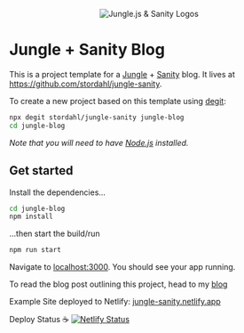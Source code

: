 <p align="center">
  <img src="https://i.ibb.co/7bJzX7r/jungle-sanity.png" alt="Jungle.js & Sanity Logos"/>
</p>

# Jungle + Sanity Blog

This is a project template for a [Jungle](https://junglejs.org) + [Sanity](https://sanity.io) blog. It lives at https://github.com/stordahl/jungle-sanity.

To create a new project based on this template using [degit](https://github.com/Rich-Harris/degit):

```bash
npx degit stordahl/jungle-sanity jungle-blog
cd jungle-blog
```

*Note that you will need to have [Node.js](https://nodejs.org) installed.*


## Get started

Install the dependencies...

```bash
cd jungle-blog
npm install
```

...then start the build/run

```bash
npm run start
```

Navigate to [localhost:3000](http://localhost:3000). You should see your app running.

To read the blog post outlining this project, head to my [blog](https://stordahl.dev/blog/jungle-sanity)

Example Site deployed to Netlify: [jungle-sanity.netlify.app](https://jungle-sanity.netlify.app)

Deploy Status ☕
[![Netlify Status](https://api.netlify.com/api/v1/badges/97d455d6-2328-4e27-a3f9-9dd525693e6a/deploy-status)](https://app.netlify.com/sites/jungle-sanity/deploys)
